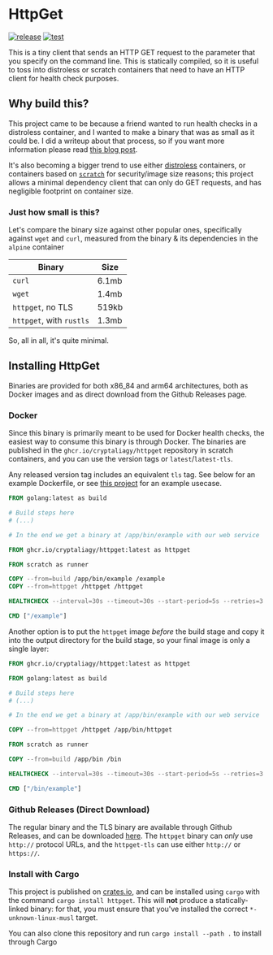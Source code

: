 # HttpGet

[![release](https://github.com/cryptaliagy/httpget/actions/workflows/release.yaml/badge.svg)](https://github.com/cryptaliagy/httpget/actions/workflows/release.yaml)
[![test](https://github.com/cryptaliagy/httpget/actions/workflows/test.yaml/badge.svg)](https://github.com/cryptaliagy/httpget/actions/workflows/test.yaml)

This is a tiny client that sends an HTTP GET request to the parameter that you specify on the command line. This is statically compiled, so it is useful to toss into distroless or scratch containers that need to have an HTTP client for health check purposes.

## Why build this?

This project came to be because a friend wanted to run health checks in a distroless container, and I wanted to make a binary that was as small as it could be. I did a writeup about that process, so if you want more information please read [this blog post](https://natalia.dev/blog/2023/03/docker-health-checks-on-distroless-containers-with-rust/).

It's also becoming a bigger trend to use either [distroless](https://github.com/GoogleContainerTools/distroless#why-should-i-use-distroless-images) containers, or containers based on [`scratch`](https://support.snyk.io/hc/en-us/articles/360004012857-What-are-docker-scratch-based-images-) for security/image size reasons; this project allows a minimal dependency client that can only do GET requests, and has negligible footprint on container size.

### Just how small is this?

Let's compare the binary size against other popular ones, specifically against `wget` and `curl`, measured from the binary & its dependencies in the `alpine` container

| Binary                   | Size  |
| ------------------------ | ----- |
| `curl`                   | 6.1mb |
| `wget`                   | 1.4mb |
| `httpget`, no TLS        | 519kb |
| `httpget`, with `rustls` | 1.3mb |

So, all in all, it's quite minimal.

## Installing HttpGet

Binaries are provided for both x86_84 and arm64 architectures, both as Docker images and as direct download from the Github Releases page.

### Docker

Since this binary is primarily meant to be used for Docker health checks, the easiest way to consume this binary is through Docker. The binaries are published in the `ghcr.io/cryptaliagy/httpget` repository in scratch containers, and you can use the version tags or `latest`/`latest-tls`.

Any released version tag includes an equivalent `tls` tag. See below for an example Dockerfile, or see [this project](https://github.com/cryptaliagy/httpget-example/blob/main/Dockerfile) for an example usecase.

```dockerfile
FROM golang:latest as build

# Build steps here
# (...)

# In the end we get a binary at /app/bin/example with our web service

FROM ghcr.io/cryptaliagy/httpget:latest as httpget

FROM scratch as runner

COPY --from=build /app/bin/example /example
COPY --from=httpget /httpget /httpget

HEALTHCHECK --interval=30s --timeout=30s --start-period=5s --retries=3 CMD ["/httpget", "http://localhost:8080/healthz"]

CMD ["/example"]
```

Another option is to put the `httpget` image _before_ the build stage and copy it into the output directory for the build stage, so your final image is only a single layer:

```dockerfile
FROM ghcr.io/cryptaliagy/httpget:latest as httpget

FROM golang:latest as build

# Build steps here
# (...)

# In the end we get a binary at /app/bin/example with our web service

COPY --from=httpget /httpget /app/bin/httpget

FROM scratch as runner

COPY --from=build /app/bin /bin

HEALTHCHECK --interval=30s --timeout=30s --start-period=5s --retries=3 CMD ["/bin/httpget", "http://localhost:8080/healthz"]

CMD ["/bin/example"]
```

### Github Releases (Direct Download)

The regular binary and the TLS binary are available through Github Releases, and can be downloaded [here](https://github.com/cryptaliagy/httpget/releases). The `httpget` binary can _only_ use `http://` protocol URLs, and the `httpget-tls` can use either `http://` or `https://`.

### Install with Cargo

This project is published on [crates.io](https://crates.io/crates/httpget), and can be installed using `cargo` with the command `cargo install httpget`. This will **not** produce a statically-linked binary: for that, you must ensure that you've installed the correct `*-unknown-linux-musl` target.

You can also clone this repository and run `cargo install --path .` to install through Cargo
